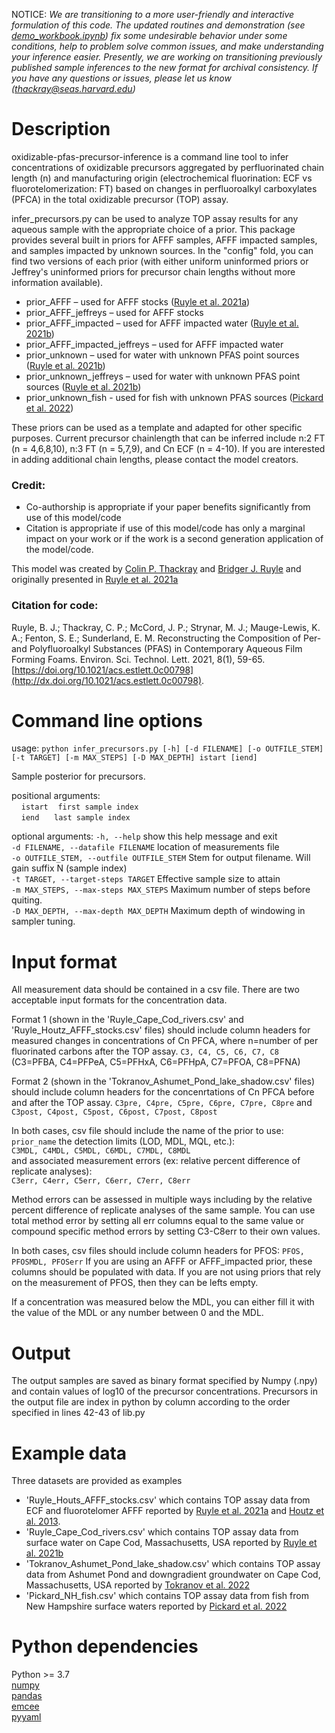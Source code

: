 NOTICE: <em>We are transitioning to a more user-friendly and interactive formulation of this code. The updated routines and demonstration (see [demo_workbook.ipynb](./demo_workbook.ipynb)) fix some undesirable behavior under some conditions, help to problem solve common issues, and make understanding your inference easier. Presently, we are working on transitioning previously published sample inferences to the new format for archival consistency. If you have any questions or issues, please let us know (thackray@seas.harvard.edu) </em>

# Description
oxidizable-pfas-precursor-inference is a command line tool to infer concentrations of oxidizable
precursors aggregated by perfluorinated chain length (n) and manufacturing
origin (electrochemical fluorination: ECF vs fluorotelomerization: FT) based
on changes in perfluoroalkyl carboxylates (PFCA) in the total oxidizable
precursor (TOP) assay.

infer_precursors.py can be used to analyze TOP assay results for any aqueous
sample with the appropriate choice of a prior. This package
provides several built in priors for AFFF samples, AFFF impacted samples, and
samples impacted by unknown sources. In the "config" fold, you can find two
versions of each prior (with either uniform uninformed priors or Jeffrey's
uninformed priors for precursor chain lengths without more information
available).
  * prior_AFFF – used for AFFF stocks ([Ruyle et al. 2021a](http://dx.doi.org/10.1021/acs.estlett.0c00798))
  * prior_AFFF_jeffreys – used for AFFF stocks
  * prior_AFFF_impacted – used for AFFF impacted water ([Ruyle et al. 2021b](http://dx.doi.org/10.1021/acs.est.0c07296))
  * prior_AFFF_impacted_jeffreys – used for AFFF impacted water
  * prior_unknown – used for water with unknown PFAS point sources ([Ruyle et al. 2021b](http://dx.doi.org/10.1021/acs.est.0c07296))  
  * prior_unknown_jeffreys – used for water with unknown PFAS point sources ([Ruyle et al. 2021b](http://dx.doi.org/10.1021/acs.est.0c07296))  
  * prior_unknown_fish - used for fish with unknown PFAS sources ([Pickard et al. 2022](http://dx.doi.org/10.1021/acs.est.2c03734))

These priors can be used as a template and adapted for other specific purposes.
Current precursor chainlength that can be inferred include n:2 FT (n = 4,6,8,10),
n:3 FT (n = 5,7,9), and Cn ECF (n = 4-10). If you are interested in adding additional
chain lengths, please contact the model creators.

### Credit:
  * Co-authorship is appropriate if your paper benefits significantly from use
  of this model/code  
  * Citation is appropriate if use of this model/code has only a marginal impact
  on your work or if the work is a second generation application of the model/code.

This model was created by
[Colin P. Thackray](https://scholar.harvard.edu/thackray/about) and
[Bridger J. Ruyle](https://scholar.harvard.edu/ruyle) and originally
presented in [Ruyle et al. 2021a](http://dx.doi.org/10.1021/acs.estlett.0c00798)

### Citation for code:

Ruyle, B. J.; Thackray, C. P.; McCord, J. P.; Strynar, M. J.; Mauge-Lewis, K. A.; Fenton, S. E.; Sunderland, E. M. Reconstructing the Composition of Per- and Polyfluoroalkyl Substances (PFAS) in Contemporary Aqueous Film Forming Foams. Environ. Sci. Technol. Lett. 2021, 8(1), 59-65. [https://doi.org/10.1021/acs.estlett.0c00798](http://dx.doi.org/10.1021/acs.estlett.0c00798).

# Command line options
usage: `python infer_precursors.py [-h] [-d FILENAME] [-o OUTFILE_STEM] [-t TARGET] [-m MAX_STEPS] [-D MAX_DEPTH] istart [iend]`

Sample posterior for precursors.

positional arguments:  
&nbsp;&nbsp;&nbsp;&nbsp;`istart`&nbsp;&nbsp;&nbsp;&nbsp;`first sample index`  
&nbsp;&nbsp;&nbsp;&nbsp;`iend`&nbsp;&nbsp;&nbsp;&nbsp;&nbsp;&nbsp;`last sample index`

optional arguments:
  `-h, --help`            show this help message and exit  
  `-d FILENAME, --datafile FILENAME`
                        location of measurements file  
  `-o OUTFILE_STEM, --outfile OUTFILE_STEM`
                        Stem for output filename. Will gain suffix N (sample index)  
  `-t TARGET, --target-steps TARGET`
                        Effective sample size to attain  
  `-m MAX_STEPS, --max-steps MAX_STEPS`
                        Maximum number of steps before quiting.  
  `-D MAX_DEPTH, --max-depth MAX_DEPTH`
                        Maximum depth of windowing in sampler tuning.  

# Input format
All measurement data should be contained in a csv file. There are two acceptable
input formats for the concentration data.

Format 1 (shown in the 'Ruyle_Cape_Cod_rivers.csv' and 'Ruyle_Houtz_AFFF_stocks.csv'
files) should include column headers for measured changes in concentrations of
Cn PFCA, where n=number of per fluorinated carbons after the TOP assay.
`C3, C4, C5, C6, C7, C8`  
(C3=PFBA, C4=PFPeA, C5=PFHxA, C6=PFHpA, C7=PFOA, C8=PFNA)  

Format 2 (shown in the 'Tokranov_Ashumet_Pond_lake_shadow.csv'
files) should include column headers for the concenrtations of Cn PFCA before
and after the TOP assay.
`C3pre, C4pre, C5pre, C6pre, C7pre, C8pre`
and
`C3post, C4post, C5post, C6post, C7post, C8post`

In both cases, csv file should include the name of the prior to use:  
`prior_name`
the detection limits (LOD, MDL, MQL, etc.):  
`C3MDL, C4MDL, C5MDL, C6MDL, C7MDL, C8MDL`  
and associated measurement errors (ex: relative percent difference of replicate analyses):  
`C3err, C4err, C5err, C6err, C7err, C8err`  

Method errors can be assessed in multiple ways including by the relative percent difference of replicate analyses of the same sample. You can use total method error by setting all err columns equal to the same value or compound specific method errors by
setting C3-C8err to their own values.

In both cases, csv files should include column headers for PFOS:
`PFOS, PFOSMDL, PFOSerr`
If you are using an AFFF or AFFF_impacted prior, these columns should be
populated with data. If you are not using priors that rely on the measurement of
PFOS, then they can be lefts empty.

If a concentration was measured below the MDL, you can either fill it with the
value of the MDL or any number between 0 and the MDL.

# Output
The output samples are saved as binary format specified by Numpy (.npy)
and contain values of log10 of the precursor concentrations. Precursors in the
output file are index in python by column according to the order specified in
lines 42-43 of lib.py

# Example data
Three datasets are provided as examples
* 'Ruyle_Houts_AFFF_stocks.csv' which contains TOP assay data from ECF and fluorotelomer AFFF
reported by [Ruyle et al. 2021a](http://dx.doi.org/10.1021/acs.estlett.0c00798) and
[Houtz et al. 2013](https://doi.org/10.1021/es4018877).
* 'Ruyle_Cape_Cod_rivers.csv' which contains TOP assay data from surface water on Cape
Cod, Massachusetts, USA reported by [Ruyle et al. 2021b](http://dx.doi.org/10.1021/acs.est.0c07296)
* 'Tokranov_Ashumet_Pond_lake_shadow.csv' which contains TOP assay data from Ashumet Pond and downgradient groundwater on Cape
Cod, Massachusetts, USA reported by [Tokranov et al. 2022](http://xlink.rsc.org/?DOI=D1EM00329A)
* 'Pickard_NH_fish.csv' which contains TOP assay data from fish from New Hampshire surface waters 
reported by [Pickard et al. 2022](http://dx.doi.org/10.1021/acs.est.2c03734)
# Python dependencies
Python >= 3.7  
[numpy](https://numpy.org/doc/stable/user/install.html)  
[pandas](https://pandas.pydata.org/pandas-docs/stable/getting_started/install.html)  
[emcee](https://emcee.readthedocs.io/en/stable/user/install/)  
[pyyaml](https://pypi.org/project/PyYAML/)
